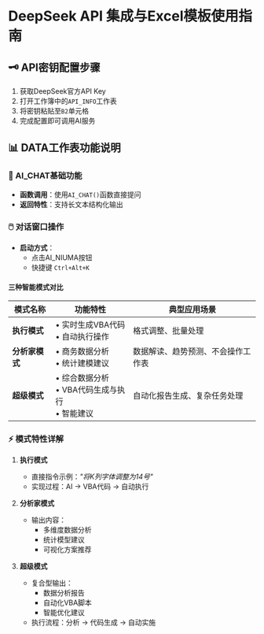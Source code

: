 # DeepSeek API 集成与Excel模板使用指南

## 🗝️ API密钥配置步骤
1. 获取DeepSeek官方API Key
2. 打开工作簿中的`API_INFO`工作表
3. 将密钥粘贴至`B2`单元格
4. 完成配置即可调用AI服务

## 📊 DATA工作表功能说明

### 🤖 AI_CHAT基础功能
- **函数调用**：使用`AI_CHAT()`函数直接提问
- **返回特性**：支持长文本结构化输出

### 🖱️ 对话窗口操作
- **启动方式**：
  - 点击AI_NIUMA按钮
  - 快捷键 `Ctrl+Alt+K`

#### 三种智能模式对比

| 模式名称    | 功能特性                                      | 典型应用场景                 |
|------------|---------------------------------------------|----------------------------|
| **执行模式** | • 实时生成VBA代码<br>• 自动执行操作           | 格式调整、批量处理           |
| **分析家模式** | • 商务数据分析<br>• 统计建模建议             | 数据解读、趋势预测、不会操作工作表           |
| **超级模式**  | • 综合数据分析<br>• VBA代码生成与执行<br>• 智能建议 | 自动化报告生成、复杂任务处理 |

### ⚡ 模式特性详解
1. **执行模式**
   - 直接指令示例：_"将K列字体调整为14号"_
   - 实现过程：AI → VBA代码 → 自动执行

2. **分析家模式**
   - 输出内容：
     - 多维度数据分析
     - 统计模型建议
     - 可视化方案推荐

3. **超级模式**
   - 复合型输出：
     - 数据分析报告
     - 自动化VBA脚本
     - 智能优化建议
   - 执行流程：分析 → 代码生成 → 自动实施
